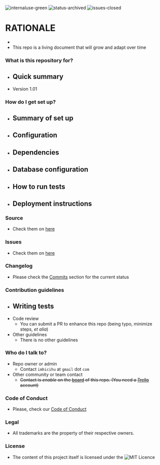 ![internaluse-green](https://bitbucket.org/repo/ekyaeEE/images/3847436881-internal_use_stable.png)
![status-archived](https://bitbucket.org/repo/ekyaeEE/images/3278295154-status_archived.png)
![issues-closed](https://bitbucket.org/repo/ekyaeEE/images/1555006384-issues_closed.png)

# RATIONALE #

* 
* This repo is a living document that will grow and adapt over time

### What is this repository for? ###

* Quick summary
    - 
* Version 1.01

### How do I get set up? ###

* Summary of set up
    - 
* Configuration
    - 
* Dependencies
    - 
* Database configuration
    - 
* How to run tests
    - 
* Deployment instructions
    - 

### Source ###

* Check them on [here](https://bitbucket.org/imhicihu/oxcal/src)

### Issues ###

* Check them on [here](https://bitbucket.org/imhicihu/oxcal/issues)

### Changelog ###

* Please check the [Commits](https://bitbucket.org/imhicihu/oxcal/commits/) section for the current status

### Contribution guidelines ###

* Writing tests
    - 
* Code review
    - You can submit a PR to enhance this repo (being typo, minimize steps, _et alia_)
* Other guidelines
    - There is no other guidelines
     
### Who do I talk to? ###

* Repo owner or admin
    - Contact `imhicihu` at `gmail` dot `com`
* Other community or team contact
    - ~~Contact is _enable_ on the [board](https://bitbucket.org/imhicihu/oscal/addon/trello/trello-board) of this repo. (You need a [Trello](https://trello.com/) account)~~

### Code of Conduct

* Please, check our [Code of Conduct](https://bitbucket.org/imhicihu/oxcal/src/master/code_of_conduct.md)

### Legal ###

* All trademarks are the property of their respective owners.

### License ###

* The content of this project itself is licensed under the ![MIT Licence](https://bitbucket.org/repo/ekyaeEE/images/2049852260-MIT-license-green.png)